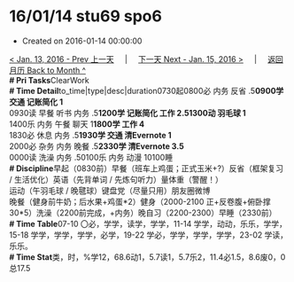 # 16/01/14 stu69 spo6

* Created on 2016-01-14 00:00:00

[&lt; Jan. 13, 2016 - Prev 上一天](d13.md)     \|     [下一天 Next - Jan. 15, 2016 &gt;](d15.md)     \|     [返回月历 Back to Month ^](index.md)   
**\# Pri Tasks**ClearWork  
**\# Time Detail**to\_time\|type\|desc\|duration0730起0800必 内务 反省 .5**0900学 交通 记账简化 1**  
0930读 早餐 听书 内务 .5**1200学 记账简化 工作 2.51300动 羽毛球 1**  
1400乐 内务 午餐 聊天 1**1800学 工作 4**  
1830必 休息 内务 .5**1930学 交通 清Evernote 1**  
2000必 杂务 内务 晚餐 .5**2330学 清Evernote 3.5**  
0000读 洗澡 内务 .50100乐 内务 动漫 10100睡  
**\# Discipline**早起（0830前）早餐（班车上鸡蛋；正式玉米+?）反省（框架复习 / 生活优化）英语（先背单词 / 先炼句听力）量体重（警醒！）  
运动（午羽毛球 / 晚毽球）键盘党（尽量只用）朋友圈微博  
晚餐（健身前牛奶；后水果+鸡蛋\*2）健身（2000-2100 正+反卷腹+俯卧撑 30\*5）洗澡（2200前完成，+内务）晚自习（2200-2300）早睡（2330前）  
**\# Time Table**07-10 〇必，学学，读学，学学，11-14 学学，动动，乐乐，学学，15-18 学学，学学，学学，必学，19-22 学必，学学，学学，学学，23-02 学读，乐乐。  
**\# Time Stat**类，时，%学12，68.6动1，5.7读1，5.7乐2，11.4必1.5，8.6废0，0总17.5

